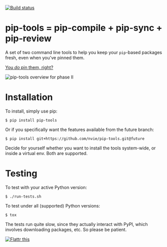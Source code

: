 [![Build status](https://secure.travis-ci.org/nvie/pip-tools.png?branch=master)](https://secure.travis-ci.org/nvie/pip-tools)

pip-tools = pip-compile + pip-sync + pip-review
===============================================

A set of two command line tools to help you keep your `pip`-based packages
fresh, even when you've pinned them.

[You _do_ pin them, right?][0]

![pip-tools overview for phase II](https://github.com/downloads/nvie/pip-tools/pip-tools-phase-II-overview.png)


Installation
============

To install, simply use pip:

```console
$ pip install pip-tools
```

Or if you specifically want the features available from the future branch:
```console
$ pip install git+https://github.com/nvie/pip-tools.git@future
```

Decide for yourself whether you want to install the tools system-wide, or
inside a virtual env.  Both are supported.


Testing
=======

To test with your active Python version:

```console
$ ./run-tests.sh
```

To test under all (supported) Python versions:

```console
$ tox
```

The tests run quite slow, since they actually interact with PyPI, which
involves downloading packages, etc.  So please be patient.


[![Flattr this][2]][1]

[0]: http://nvie.com/posts/pin-your-packages/
[1]: https://flattr.com/thing/882478/Pin-Your-Packages
[2]: http://api.flattr.com/button/button-static-50x60.png
[3]: https://bitheap.org/cram/
